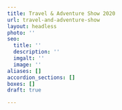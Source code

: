 ```yaml
---
title: Travel & Adventure Show 2020
url: travel-and-adventure-show
layout: headless
photo: ''
seo:
  title: ''
  description: ''
  imgalt: ''
  image: ''
aliases: []
accordion_sections: []
boxes: []
draft: true

---
```

<script type="text/javascript" src="https://form.jotform.com/jsform/200485987777172"></script>